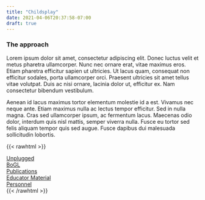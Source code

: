 ```yaml
---
title: "Childsplay"
date: 2021-04-06T20:37:58-07:00
draft: true
---
```


### The approach
Lorem ipsum dolor sit amet, consectetur adipiscing elit. Donec luctus velit et metus pharetra
ullamcorper. Nunc nec ornare erat, vitae maximus eros. Etiam pharetra efficitur sapien ut
ultricies. Ut lacus quam, consequat non efficitur sodales, porta ullamcorper orci. Praesent
ultricies sit amet tellus vitae volutpat. Duis ac nisi ornare, lacinia dolor ut, efficitur ex. Nam
consectetur bibendum vestibulum.

Aenean id lacus maximus tortor elementum molestie id a est. Vivamus nec neque ante. Etiam
maximus nulla ac lectus tempor efficitur. Sed in nulla magna. Cras sed ullamcorper ipsum, ac
fermentum lacus. Maecenas odio dolor, interdum quis nisl mattis, semper viverra nulla. Fusce
eu tortor sed felis aliquam tempor quis sed augue. Fusce dapibus dui malesuada sollicitudin
lobortis.

<!-- Large buttons at bottom of bage/supplemental nav bar -->
{{< rawhtml >}}
    <!-- top  -->
    <div class="container-fluid">
      <div class="row justify-content-center">
        <!-- a card  -->
        <div class="col-sm-6 col-lg-3 nav-btn">
            <div class="d-flex justify-content-center">
              <a href="./unplugged" class="btn btn-primary btn-lg btn-nav" role="button">Unplugged</a>
            </div>
        </div>
        <!-- a card  -->
        <div class="col-sm-6 col-lg-3 nav-btn">
            <div class="d-flex justify-content-center">
              <!-- <button type="button" class="btn btn-primary btn-lg btn-nav">BoGL</button> -->
              <a href="./bogl" class="btn btn-primary btn-lg btn-nav" role="button">BoGL</a>
            </div>
        </div>
        <!-- a card  -->
        <!-- <div class="col-sm-6 col-lg-3 nav-btn">
            <div class="d-flex justify-content-center"> -->
              <!-- <button type="button" class="btn btn-primary btn-lg btn-nav">Modules</button> -->
              <!-- <a href="./modules" class="btn btn-primary btn-lg btn-nav" role="button">Unplugged</a>
            </div> -->
        </div>
      </div>
    </div>
    <!-- bottom  -->
    <div class="container-fluid">
      <div class="row justify-content-center">
        <!-- a card  -->
        <div class="col-sm-6 col-lg-3 nav-btn">
            <div class="d-flex justify-content-center">
              <!-- <button type="button" class="btn btn-primary btn-lg btn-nav">Educator Material</button> -->
              <a href="./publications" class="btn btn-primary btn-lg btn-nav" role="button">Publications</a>
            </div>
        </div>
        <!-- a card  -->
        <div class="col-sm-6 col-lg-3 nav-btn">
            <div class="d-flex justify-content-center">
              <!-- <button type="button" class="btn btn-primary btn-lg btn-nav">Publications</button> -->
              <a href="./educatormaterial" class="btn btn-primary btn-lg btn-nav" role="button">Educator Material</a>
            </div>
        </div>
        <!-- a card  -->
        <div class="col-sm-6 col-lg-3 nav-btn">
            <div class="d-flex justify-content-center">
              <!-- <button type="button" class="btn btn-primary btn-lg btn-nav">Personel</button> -->
              <a href="./personnel" class="btn btn-primary btn-lg btn-nav" role="button">Personnel</a>
            </div>
        </div>
      </div>
    </div>
{{< /rawhtml >}}

